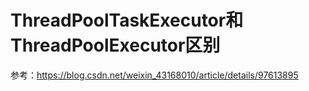 # ThreadPoolTaskExecutor和ThreadPoolExecutor区别

参考：https://blog.csdn.net/weixin_43168010/article/details/97613895